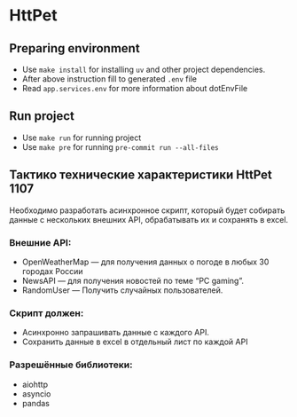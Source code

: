 # HttPet

## Preparing environment

- Use `make install` for installing `uv` and other project dependencies.
- After above instruction fill to generated `.env` file
- Read `app.services.env` for more information about dotEnvFile

## Run project

- Use `make run` for running project
- Use `make pre` for running `pre-commit run --all-files`

## Тактико технические характеристики HttPet 1107

Необходимо разработать асинхронное скрипт, который будет собирать данные с
нескольких внешних API, обрабатывать их и сохранять в excel.

### Внешние API:
- OpenWeatherMap — для получения данных о погоде в любых 30 городах России
- NewsAPI — для получения новостей по теме “PC gaming”.
- RandomUser — Получить случайных пользователей.

### Скрипт должен:
- Асинхронно запрашивать данные с каждого API.
- Сохранить данные в excel в отдельный лист по каждой API

### Разрешённые библиотеки:
- aiohttp
- asyncio
- pandas